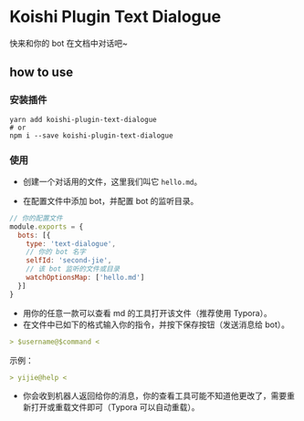 # Koishi Plugin Text Dialogue

快来和你的 bot 在文档中对话吧~

## how to use

### 安装插件

```shell
yarn add koishi-plugin-text-dialogue
# or
npm i --save koishi-plugin-text-dialogue
```

### 使用

* 创建一个对话用的文件，这里我们叫它 `hello.md`。

* 在配置文件中添加 bot，并配置 bot 的监听目录。
```js
// 你的配置文件
module.exports = {
  bots: [{
    type: 'text-dialogue',
    // 你的 bot 名字
    selfId: 'second-jie',
    // 该 bot 监听的文件或目录
    watchOptionsMap: ['hello.md']
  }]
}
```

* 用你的任意一款可以查看 md 的工具打开该文件（推荐使用 Typora）。
* 在文件中已如下的格式输入你的指令，并按下保存按钮（发送消息给 bot）。
```md
> $username@$command <
```
示例：
```md
> yijie@help <
```

* 你会收到机器人返回给你的消息，你的查看工具可能不知道他更改了，需要重新打开或重载文件即可（Typora 可以自动重载）。
